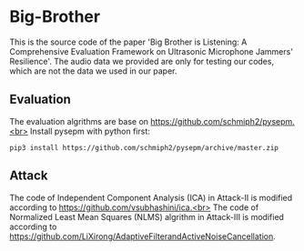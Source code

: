 # Big-Brother
This is the source code of the paper 'Big Brother is Listening: A Comprehensive Evaluation Framework on Ultrasonic Microphone Jammers' Resilience'. The audio data we provided are only for testing our codes, which are not the data we used in our paper.

## Evaluation
The evaluation algrithms are base on https://github.com/schmiph2/pysepm.<br>
Install pysepm with python first:<br>
```
pip3 install https://github.com/schmiph2/pysepm/archive/master.zip
```
## Attack
The code of Independent Component Analysis (ICA) in Attack-II is modified according to https://github.com/vsubhashini/ica.<br>
The code of Normalized Least Mean Squares (NLMS) algrithm in Attack-III is modified according to https://github.com/LiXirong/AdaptiveFilterandActiveNoiseCancellation.
